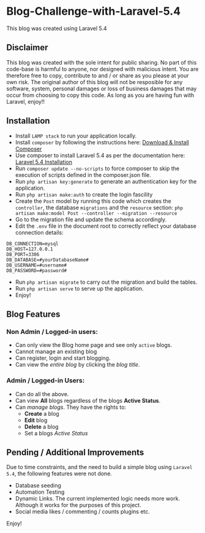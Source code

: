 # Blog-Challenge-with-Laravel-5.4
This blog was created using Laravel 5.4
## Disclaimer
This blog was created with the sole intent for public sharing. No part of this code-base is harmful to anyone, nor designed with malicious intent. You are therefore free to copy, contribute to and / or share as you please at your own risk. The original author of this blog will not be resposible for any software, system, personal damages or loss of business damages that may occur from choosing to copy this code.
As long as you are having fun with Laravel, enjoy!!
## Installation
- Install `LAMP stack` to run your application locally.
- Install `composer` by following the instructions here: [Download & Install Composer](https://getcomposer.org/download/)
- Use composer to install Laravel 5.4 as per the documentation here: [Laravel 5.4 Installation](https://laravel.com/docs/5.4/installation)
- Run `composer update --no-scripts` to force composer to skip the execution of scripts defined in the composer.json file.
- Run `php artisan key:generate` to generate an authentication key for the application.
- Run `php artisan make:auth` to create the login fascility
- Create the `Post` model by running this code which creates the `controller`, the database `migrations` and the `resource` section: `php artisan make:model Post --controller --migration --resource`
- Go to the migration file and update the schema accordingly.
- Edit the `.env` file in the document root to correctly reflect your database connection details:
```
DB_CONNECTION=mysql
DB_HOST=127.0.0.1
DB_PORT=3306
DB_DATABASE=#yourDatabaseName#
DB_USERNAME=#username#
DB_PASSWORD=#password#
```
- Run `php artisan migrate` to carry out the migration and build the tables.
- Run `php artisan serve` to serve up the application.
- Enjoy!

## Blog Features

### Non Admin / Logged-in users:
- Can only view the Blog home page and see only `active` blogs.
- Cannot manage an existing blog
- Can register, login and start blogging.
- Can view the *entire blog* by clicking the *blog title*.

### Admin / Logged-in Users:
- Can do all the above.
- Can view **All** blogs regardless of the blogs **Active Status**.
- Can *manage blogs*. They have the rights to:
  - **Create** a blog
  - **Edit** blog
  - **Delete** a blog
  - Set a blogs *Active Status*
## Pending / Additional Improvements

Due to time constraints, and the need to build a simple blog using `Laravel 5.4`, the following features were not done.

- Database seeding
- Automation Testing
- Dynamic Links. The current implemented logic needs more work. Although it works for the purposes of this project.
- Social media likes / commenting / counts plugins etc.

Enjoy!